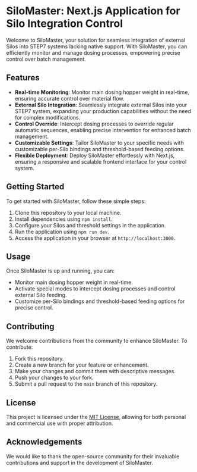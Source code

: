 # SiloMaster: Next.js Application for Silo Integration Control

Welcome to SiloMaster, your solution for seamless integration of external Silos into STEP7 systems lacking native support. With SiloMaster, you can efficiently monitor and manage dosing processes, empowering precise control over batch management.

## Features

- **Real-time Monitoring**: Monitor main dosing hopper weight in real-time, ensuring accurate control over material flow.
- **External Silo Integration**: Seamlessly integrate external Silos into your STEP7 system, expanding your production capabilities without the need for complex modifications.
- **Control Override**: Intercept dosing processes to override regular automatic sequences, enabling precise intervention for enhanced batch management.
- **Customizable Settings**: Tailor SiloMaster to your specific needs with customizable per-Silo bindings and threshold-based feeding options.
- **Flexible Deployment**: Deploy SiloMaster effortlessly with Next.js, ensuring a responsive and scalable frontend interface for your control system.

## Getting Started

To get started with SiloMaster, follow these simple steps:

1. Clone this repository to your local machine.
2. Install dependencies using `npm install`.
3. Configure your Silos and threshold settings in the application.
4. Run the application using `npm run dev`.
5. Access the application in your browser at `http://localhost:3000`.

## Usage

Once SiloMaster is up and running, you can:

- Monitor main dosing hopper weight in real-time.
- Activate special modes to intercept dosing processes and control external Silo feeding.
- Customize per-Silo bindings and threshold-based feeding options for precise control.

## Contributing

We welcome contributions from the community to enhance SiloMaster. To contribute:

1. Fork this repository.
2. Create a new branch for your feature or enhancement.
3. Make your changes and commit them with descriptive messages.
4. Push your changes to your fork.
5. Submit a pull request to the `main` branch of this repository.

## License

This project is licensed under the [MIT License](LICENSE), allowing for both personal and commercial use with proper attribution.

## Acknowledgements

We would like to thank the open-source community for their invaluable contributions and support in the development of SiloMaster.

